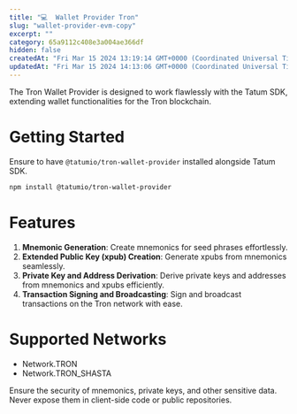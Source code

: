 ```yaml
---
title: "💻  Wallet Provider Tron"
slug: "wallet-provider-evm-copy"
excerpt: ""
category: 65a9112c408e3a004ae366df
hidden: false
createdAt: "Fri Mar 15 2024 13:19:14 GMT+0000 (Coordinated Universal Time)"
updatedAt: "Fri Mar 15 2024 14:13:06 GMT+0000 (Coordinated Universal Time)"
---
```

The Tron Wallet Provider is designed to work flawlessly with the Tatum SDK, extending wallet functionalities for the Tron blockchain.

# Getting Started

Ensure to have `@tatumio/tron-wallet-provider` installed alongside Tatum SDK.

```bash
npm install @tatumio/tron-wallet-provider
```

# Features

1. **Mnemonic Generation**: Create mnemonics for seed phrases effortlessly.
2. **Extended Public Key (xpub) Creation**: Generate xpubs from mnemonics seamlessly.
3. **Private Key and Address Derivation**: Derive private keys and addresses from mnemonics and xpubs efficiently.
4. **Transaction Signing and Broadcasting**: Sign and broadcast transactions on the Tron network with ease.

# Supported Networks

- Network.TRON
- Network.TRON\_SHASTA

Ensure the security of mnemonics, private keys, and other sensitive data. Never expose them in client-side code or public repositories.
